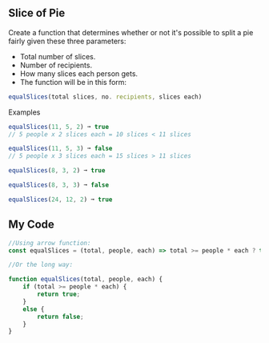 ## Slice of Pie

Create a function that determines whether or not it's possible to split a pie fairly given these three parameters:

* Total number of slices.
* Number of recipients.
* How many slices each person gets.
* The function will be in this form:
```js
equalSlices(total slices, no. recipients, slices each)
```
Examples
```js
equalSlices(11, 5, 2) ➞ true
// 5 people x 2 slices each = 10 slices < 11 slices

equalSlices(11, 5, 3) ➞ false
// 5 people x 3 slices each = 15 slices > 11 slices

equalSlices(8, 3, 2) ➞ true

equalSlices(8, 3, 3) ➞ false

equalSlices(24, 12, 2) ➞ true
```


## My Code
```js
//Using arrow function:
const equalSlices = (total, people, each) => total >= people * each ? true : false

//Or the long way:

function equalSlices(total, people, each) {
	if (total >= people * each) {
		return true;
	}
	else {
		return false;
	}
}
```
